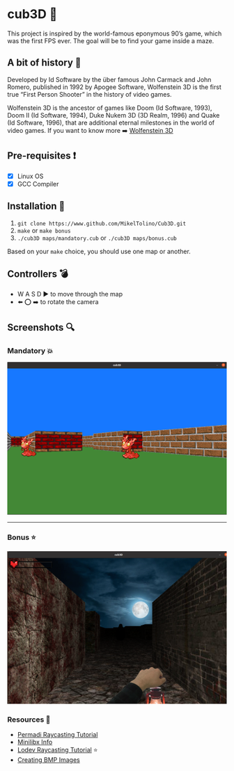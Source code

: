 # cub3D :black_square_button:
This project is inspired by the world-famous eponymous 90’s game, which was the first FPS ever. The goal will be to
find your game inside a maze.

## A bit of history :book:
Developed by Id Software by the über famous John Carmack and John Romero, published in 1992 by Apogee Software, Wolfenstein 3D is the first true “First Person
Shooter” in the history of video games.

Wolfenstein 3D is the ancestor of games like Doom (Id Software, 1993), Doom II
(Id Software, 1994), Duke Nukem 3D (3D Realm, 1996) and Quake (Id Software, 1996),
that are additional eternal milestones in the world of video games.
If you want to know more :arrow_right: [Wolfenstein 3D](https://es.wikipedia.org/wiki/Wolfenstein_3D)

## Pre-requisites :exclamation:
- [x] Linux OS
- [x] GCC Compiler

## Installation :rocket:
1. `git clone https://www.github.com/MikelTolino/Cub3D.git`
2. `make` or `make bonus`
3. `./cub3D maps/mandatory.cub` or  `./cub3D maps/bonus.cub`

Based on your `make` choice, you should use one map or another.

## Controllers :bomb:

- W A S D :arrow_forward: to move through the map
- :arrow_left: :o: :arrow_right: to rotate the camera

## Screenshots :mag:
### Mandatory :boom:
![Mandatory](screenshots/mandatory.png)
___
### Bonus :star:
![Bonus](screenshots/bonus1.png)

### Resources :book:
+ [Permadi Raycasting Tutorial](https://permadi.com/1996/05/ray-casting-tutorial-table-of-contents/)
+ [Minilibx Info](https://qst0.github.io/ft_libgfx/)
+ [Lodev Raycasting Tutorial](https://lodev.org/cgtutor/raycasting.html) :star:
+ [Creating BMP Images](http://ricardolovelace.com/creating-bitmap-images-with-c-on-windows.html)

